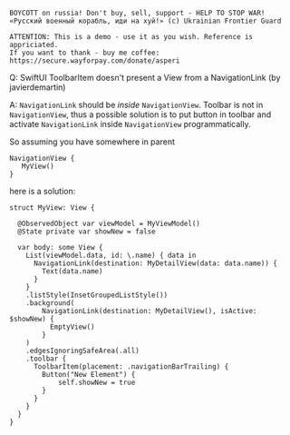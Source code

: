 ```
BOYCOTT on russia! Don't buy, sell, support - HELP TO STOP WAR!
«Русский военный корабль, иди на хуй!» (c) Ukrainian Frontier Guard

ATTENTION: This is a demo - use it as you wish. Reference is appriciated.
If you want to thank - buy me coffee: https://secure.wayforpay.com/donate/asperi
```

Q: SwiftUI ToolbarItem doesn't present a View from a NavigationLink (by javierdemartin)

A: `NavigationLink` should be *inside* `NavigationView`. Toolbar is not in `NavigationView`, 
thus a possible solution is to put button in toolbar and activate `NavigationLink` inside
`NavigationView` programmatically.

So assuming you have somewhere in parent

```
NavigationView {
   MyView()
}
```

here is a solution:

```
struct MyView: View {
  
  @ObservedObject var viewModel = MyViewModel()
  @State private var showNew = false

  var body: some View {
    List(viewModel.data, id: \.name) { data in
      NavigationLink(destination: MyDetailView(data: data.name)) {
        Text(data.name)
      }
    }
    .listStyle(InsetGroupedListStyle())
    .background(
        NavigationLink(destination: MyDetailView(), isActive: $showNew) {
          EmptyView()
        }
    )
    .edgesIgnoringSafeArea(.all)
    .toolbar {
      ToolbarItem(placement: .navigationBarTrailing) {  
        Button("New Element") {
            self.showNew = true
        }
      }
    }
  }
}
```
